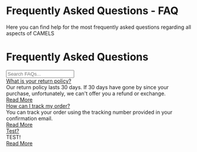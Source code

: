 # Frequently Asked Questions - FAQ

Here you can find help for the most frequently asked questions regarding all aspects of CAMELS
# Frequently Asked Questions

<!-- Search Input -->
<input type="text" id="searchInput" placeholder="Search FAQs..." onkeyup="filterFAQs()" />

<!-- FAQ Container -->
<div class="box-container" id="faqContainer">
    <!-- FAQ Item -->
    <div class="box">
        <a href="#" class="box-title" onclick="toggleContent(this)">What is your return policy?</a>
        <div class="box-content">
            Our return policy lasts 30 days. If 30 days have gone by since your purchase, unfortunately, we can't offer you a refund or exchange.
        </div>
        <a href="#" class="more-link" onclick="toggleContent(this)">Read More</a>
    </div>
    <div class="box">
            <a href="#" class="box-title" onclick="toggleContent(this)">How can I track my order?</a>
            <div class="box-content">
                You can track your order using the tracking number provided in your confirmation email.
            </div>
            <a href="#" class="more-link" onclick="toggleContent(this)">Read More</a>
    </div>
    <div class="box">
            <a href="#" class="box-title" onclick="toggleContent(this)">Test?</a>
            <div class="box-content">
                TEST!
            </div>
            <a href="#" class="more-link" onclick="toggleContent(this)">Read More</a>
    </div>
</div>

